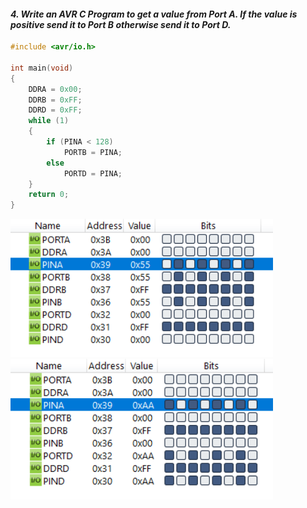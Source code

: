 
#### *4. Write an AVR C Program to get a value from Port A. If the value is positive send it to Port B otherwise send it to Port D.*

```c
#include <avr/io.h>

int main(void)
{
    DDRA = 0x00;
    DDRB = 0xFF;
    DDRD = 0xFF;
    while (1)
    {
        if (PINA < 128)
            PORTB = PINA;
        else
            PORTD = PINA;
    }
    return 0;
}
```
<img src="./p4-1.png" style="width:30em" title="output-1" alt="output-1" >

<img src="./p4-2.png" style="width:30em" title="output-2" alt="output-2" >
